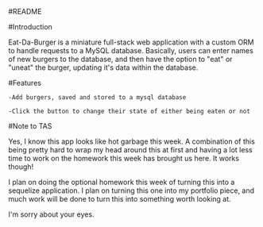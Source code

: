 #README

#Introduction

Eat-Da-Burger is a miniature full-stack web application with a custom ORM to handle requests to a MySQL database. Basically, users can enter names of new burgers to the database, and then have the option to "eat" or "uneat" the burger, updating it's data within the database.

#Features

    -Add burgers, saved and stored to a mysql database

    -Click the button to change their state of either being eaten or not

#Note to TAS

Yes, I know this app looks like hot garbage this week. A combination of this being pretty hard to wrap my head around this at first and having a lot less time to work on the homework this week has brought us here. It works though!

I plan on doing the optional homework this week of turning this into a sequelize application. I plan on turning this one into my portfolio piece, and much work will be done to turn this into something worth looking at.

I'm sorry about your eyes.